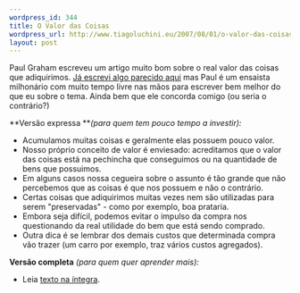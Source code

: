 ```yaml
--- 
wordpress_id: 344
title: O Valor das Coisas
wordpress_url: http://www.tiagoluchini.eu/2007/08/01/o-valor-das-coisas/
layout: post
---
```

Paul Graham escreveu um artigo muito bom sobre o real valor das coisas que adiquirimos. [Já escrevi algo parecido aqui](/2007/01/14/purge/) mas Paul é um ensaista milhonário com muito tempo livre nas mãos para escrever bem melhor do que eu sobre o tema. Ainda bem que ele concorda comigo (ou seria o contrário?)

**Versão expressa **_(para quem tem pouco tempo a investir):_

- Acumulamos muitas coisas e geralmente elas possuem pouco valor.
- Nosso próprio conceito de valor é enviesado: acreditamos que o valor das coisas está na pechincha que conseguimos ou na quantidade de bens que possuimos.
- Em alguns casos nossa cegueira sobre o assunto é tão grande que não percebemos que as coisas é que nos possuem e não o contrário.
- Certas coisas que adiquirimos muitas vezes nem são utilizadas para serem "preservadas" - como por exemplo, boa prataria.
- Embora seja difícil, podemos evitar o impulso da compra nos questionando da real utilidade do bem que está sendo comprado.
- Outra dica é se lembrar dos demais custos que determinada compra vão trazer (um carro por exemplo, traz vários custos agregados).

**Versão completa** _(para quem quer aprender mais):_

- Leia [texto na íntegra](http://www.paulgraham.com/stuff.html).

